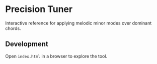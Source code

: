 # Precision Tuner

Interactive reference for applying melodic minor modes over dominant chords.

## Development

Open `index.html` in a browser to explore the tool.
